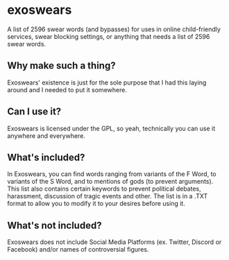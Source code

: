 # exoswears
A list of 2596 swear words (and bypasses) for uses in online child-friendly services, swear blocking settings, or anything that needs a list of 2596 swear words.
## Why make such a thing?
Exoswears' existence is just for the sole purpose that I had this laying around and I needed to put it somewhere.
## Can I use it?
Exoswears is licensed under the GPL, so yeah, technically you can use it anywhere and everywhere.
## What's included?
In Exoswears, you can find words ranging from variants of the F Word, to variants of the S Word, and to mentions of gods (to prevent arguments). This list also contains certain keywords to prevent political debates, harassment, discussion of tragic events and other. The list is in a .TXT format to allow you to modify it to your desires before using it.
## What's not included?
Exoswears does not include Social Media Platforms (ex. Twitter, Discord or Facebook) and/or names of controversial figures.
